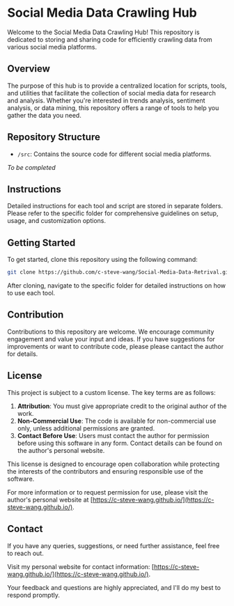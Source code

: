 # Social Media Data Crawling Hub

Welcome to the Social Media Data Crawling Hub! This repository is dedicated to storing and sharing code for efficiently crawling data from various social media platforms.

## Overview

The purpose of this hub is to provide a centralized location for scripts, tools, and utilities that facilitate the collection of social media data for research and analysis. Whether you're interested in trends analysis, sentiment analysis, or data mining, this repository offers a range of tools to help you gather the data you need.

## Repository Structure

- `/src`: Contains the source code for different social media platforms.

*To be completed*

## Instructions

Detailed instructions for each tool and script are stored in separate folders. Please refer to the specific folder for comprehensive guidelines on setup, usage, and customization options.

## Getting Started

To get started, clone this repository using the following command:

```bash
git clone https://github.com/c-steve-wang/Social-Media-Data-Retrival.git
```

After cloning, navigate to the specific folder for detailed instructions on how to use each tool.

## Contribution

Contributions to this repository are welcome. We encourage community engagement and value your input and ideas. If you have suggestions for improvements or want to contribute code, please  please cantact the author for details.

## License

This project is subject to a custom license. The key terms are as follows:

1. **Attribution**: You must give appropriate credit to the original author of the work.
2. **Non-Commercial Use**: The code is available for non-commercial use only, unless additional permissions are granted.
3. **Contact Before Use**: Users must contact the author for permission before using this software in any form. Contact details can be found on the author's personal website.

This license is designed to encourage open collaboration while protecting the interests of the contributors and ensuring responsible use of the software.

For more information or to request permission for use, please visit the author's personal website at [https://c-steve-wang.github.io/](https://c-steve-wang.github.io/).

## Contact

If you have any queries, suggestions, or need further assistance, feel free to reach out. 

Visit my personal website for contact information: [https://c-steve-wang.github.io/](https://c-steve-wang.github.io/).

Your feedback and questions are highly appreciated, and I'll do my best to respond promptly.



